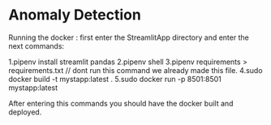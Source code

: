 # Anomaly Detection
Running the docker :
first enter the StreamlitApp directory and enter the next commands:

1.pipenv install streamlit pandas
2.pipenv shell
3.pipenv requirements > requirements.txt // dont run this command we already made this file.
4.sudo docker build -t mystapp:latest .
5.sudo docker run -p 8501:8501 mystapp:latest 

After entering this commands you should have the docker built and deployed.


